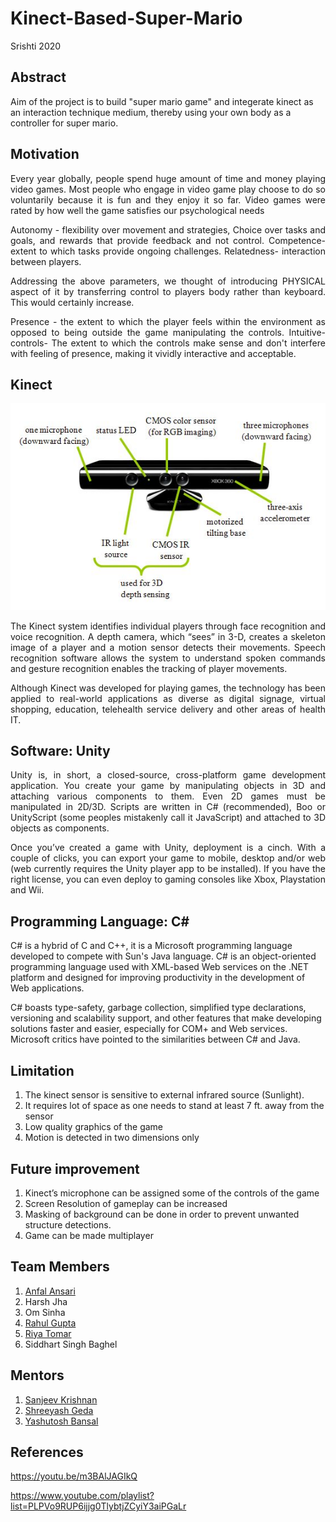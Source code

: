 # Kinect-Based-Super-Mario
Srishti 2020
## Abstract
Aim of the project is to build "super mario game" and integerate kinect as an interaction technique medium, thereby using your own body as a controller for super mario.
## Motivation
<p align="justify">Every year globally, people spend huge amount of time and money playing video games. Most people who engage in video game play choose to do so voluntarily because it is fun and they enjoy it so far. Video games were rated by how well the game satisfies our psychological needs</p>

<p align="justify">Autonomy - flexibility over movement and strategies, Choice over tasks and goals, and rewards that provide feedback and not control.
Competence-extent to which tasks provide ongoing challenges.
Relatedness- interaction between players.</p>
<p align="justify">Addressing the above parameters, we thought of introducing PHYSICAL aspect of it by transferring control to players body rather than keyboard. This would certainly increase.</p>

<p align="justify">Presence - the extent to which the player feels within the environment as opposed to being outside the game manipulating the controls. 
Intuitive-controls- The extent to which the controls make sense and don't interfere with feeling of presence, making it vividly interactive and acceptable.
</p>


## Kinect

![](https://github.com/AnfalAnsari/Kinect-Based-Super-Mario/blob/master/Images%20and%20videos/Images/kinect.jpeg)


<p align="justify">The Kinect system identifies individual players through face recognition and voice recognition. A depth camera, which “sees” in 3-D, creates a skeleton image of a player and a motion sensor detects their movements. Speech recognition software allows the system to understand spoken commands and gesture recognition enables the tracking of player movements.</p>
<p align="justify">Although Kinect was developed for playing games, the technology has been applied to real-world applications as diverse as digital signage, virtual shopping, education, telehealth service delivery and other areas of health IT.</p>

## Software: Unity
<p align="justify">Unity is, in short, a closed-source, cross-platform game development application. You create your game by manipulating objects in 3D and attaching various components to them. Even 2D games must be manipulated in 2D/3D. Scripts are written in C# (recommended), Boo or UnityScript (some peoples mistakenly call it JavaScript) and attached to 3D objects as components.</p>

<p align="justify">Once you’ve created a game with Unity, deployment is a cinch. With a couple of clicks, you can export your game to mobile, desktop and/or web (web currently requires the Unity player app to be installed). If you have the right license, you can even deploy to gaming consoles like Xbox, Playstation and Wii.</p>

## Programming Language: C#
C# is a hybrid of C and C++, it is a Microsoft programming language developed to compete with Sun's Java language. C# is an object-oriented programming language used with XML-based Web services on the .NET platform and designed for improving productivity in the development of Web applications.

C# boasts type-safety, garbage collection, simplified type declarations, versioning and scalability support, and other features that make developing solutions faster and easier, especially for COM+ and Web services. Microsoft critics have pointed to the similarities between C# and Java.
## Limitation
1.	The kinect sensor is sensitive to external infrared source (Sunlight).
2.	It requires lot of space as one needs to stand at least 7 ft. away from the sensor
3.	Low quality graphics of the game
4.	Motion is detected in two dimensions only
## Future improvement
1.	Kinect’s microphone can be assigned some of the controls of the game
2.	Screen Resolution of gameplay can be increased
3.	Masking of background can be done in order to prevent unwanted structure detections.
4.	Game can be made multiplayer
## Team Members
1. [Anfal Ansari](https://github.com/AnfalAnsari/)
1. Harsh Jha 
1. Om Sinha
1. [Rahul Gupta](https://github.com/rahulgupta2024)
1. [Riya Tomar](https://github.com/Ria158/)
1. Siddhart Singh Baghel    
## Mentors
1. [Sanjeev Krishnan](https://github.com/SanjeevKrishnan)
1. [Shreeyash Geda](https://github.com/convman)
1. [Yashutosh Bansal](https://github.com/yashutoshbansal/)
## References
https://youtu.be/m3BAlJAGIkQ

https://www.youtube.com/playlist?list=PLPVo9RUP6ijjg0TlybtjZCyiY3aiPGaLr


